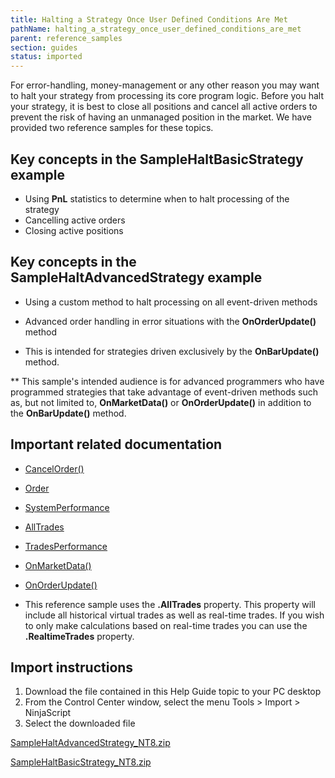```yaml
---
title: Halting a Strategy Once User Defined Conditions Are Met
pathName: halting_a_strategy_once_user_defined_conditions_are_met
parent: reference_samples
section: guides
status: imported
---
```


For error-handling, money-management or any other reason you may want to halt your strategy from processing its core program logic. Before you halt your strategy, it is best to close all positions and cancel all active orders to prevent the risk of having an unmanaged position in the market. We have provided two reference samples for these topics.

## Key concepts in the SampleHaltBasicStrategy example

* Using **PnL** statistics to determine when to halt processing of the strategy
* Cancelling active orders
* Closing active positions

## Key concepts in the SampleHaltAdvancedStrategy example

* Using a custom method to halt processing on all event-driven methods
* Advanced order handling in error situations with the **OnOrderUpdate()** method

* This is intended for strategies driven exclusively by the **OnBarUpdate()** method.

** This sample's intended audience is for advanced programmers who have programmed strategies that take advantage of event-driven methods such as, but not limited to, **OnMarketData()** or **OnOrderUpdate()** in addition to the **OnBarUpdate()** method.

## Important related documentation

* [CancelOrder()](cancel)
* [Order](order)
* [SystemPerformance](systemperformance)
* [AllTrades](alltrades)
* [TradesPerformance](tradesperformance)
* [OnMarketData()](onmarketdata)
* [OnOrderUpdate()](onorderupdate)

* This reference sample uses the **.AllTrades** property. This property will include all historical virtual trades as well as real-time trades. If you wish to only make calculations based on real-time trades you can use the **.RealtimeTrades** property.

## Import instructions

1. Download the file contained in this Help Guide topic to your PC desktop
2. From the Control Center window, select the menu Tools > Import > NinjaScript
3. Select the downloaded file

[SampleHaltAdvancedStrategy_NT8.zip](samples/SampleHaltAdvancedStrategy_NT8.zip)

[SampleHaltBasicStrategy_NT8.zip](samples/SampleHaltBasicStrategy_NT8.zip)

